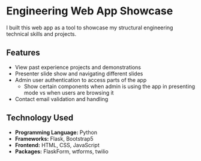 # Engineering Web App Showcase

I built this web app as a tool to showcase my structural engineering technical skills and projects.

## Features

- View past experience projects and demonstrations
- Presenter slide show and navigating different slides
- Admin user authentication to access parts of the app
  - Show certain components when admin is using the app in presenting mode vs when users are browsing it
- Contact email validation and handling

## Technology Used

- **Programming Language:** Python
- **Frameworks:** Flask, Bootstrap5
- **Frontend:** HTML, CSS, JavaScript
- **Packages:** FlaskForm, wtforms, twilio
